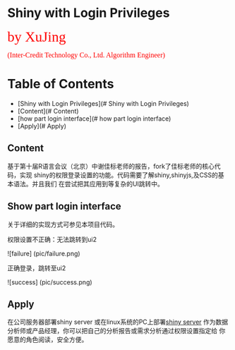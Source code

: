 # Shiny with Login Privileges

<font color=red size=6 face="hakuyoxingshu7000"> by  XuJing </font>

<font color=red size=3 face="Bodoni MT Poster Compressed"> (Inter-Credit Technology  Co., Ltd. Algorithm Engineer) </font>

Table of Contents
=================

  * [Shiny with Login Privileges](# Shiny with Login Privileges)
  * [Content](# Content)
  * [how part login interface](# how part login interface)
  * [Apply](# Apply)
  

## Content

基于第十届R语言会议（北京）中谢佳标老师的报告，fork了佳标老师的核心代码，实现
shiny的权限登录设置的功能。代码需要了解shiny,shinyjs,及CSS的基本语法。并且我们
在尝试把其应用到等复杂的UI跳转中。


## Show part login interface 

关于详细的实现方式可参见本项目代码。

权限设置不正确：无法跳转到ui2

![failure] (pic/failure.png)

正确登录，跳转至ui2

![success] (pic/success.png)

## Apply

在公司服务器部署shiny server 或在linux系统的PC上部署[shiny server](https://github.com/DataXujing/Install-R-rstudio-server-shiny-server-git)
作为数据分析师或产品经理，你可以把自己的分析报告或需求分析通过权限设置指定给
你愿意的角色阅读，安全方便。





